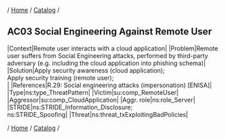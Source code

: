 / [Home](/acctp/) / [Catalog](/acctp/catalog/) /

## AC03 Social Engineering Against Remote User

|Context|Remote user interacts with a cloud application|
|Problem|Remote user suffers from Social Engineering attacks, performed by third-party adversary (e.g. including the cloud application into phishing schema)|
|Solution|Apply security awareness (cloud application);<br /> Apply security training (remote user);<br />|
|References|R.29: Social engineering attacks (impersonation) [ENISA]|
|Type|ns:type_ThreatPattern|
|Victim|su:comp_RemoteUser|
|Aggressor|su:comp_CloudApplication|
|Aggr. role|ns:role_Server|
|STRIDE|ns:STRIDE_Information_Disclosure;<br /> ns:STRIDE_Spoofing|
|Threat|ns:threat_txExploitingBadPolicies|

/ [Home](/acctp/) / [Catalog](/acctp/catalog/) /
